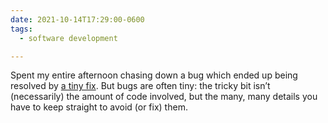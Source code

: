 ```yaml
---
date: 2021-10-14T17:29:00-0600
tags:
  - software development

---
```


Spent my entire afternoon chasing down a bug which ended up being resolved by [a tiny fix](https://github.com/socketio/socket.io-client/pull/1503/files). But bugs are often tiny: the tricky bit isn’t (necessarily) the amount of code involved, but the many, many details you have to keep straight to avoid (or fix) them.
